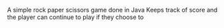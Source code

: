 A simple rock paper scissors game done in Java
Keeps track of score and the player can continue to play if they choose to
